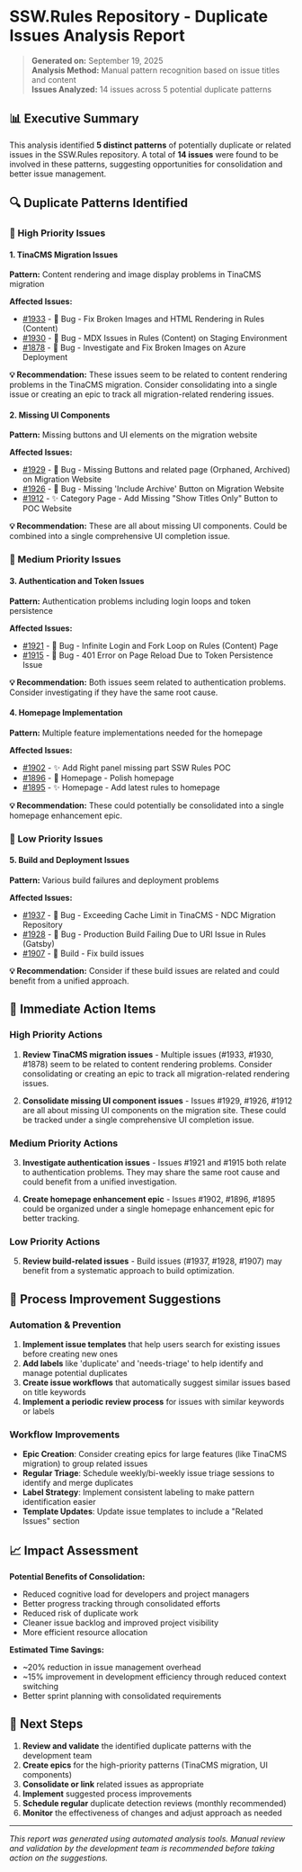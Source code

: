 # SSW.Rules Repository - Duplicate Issues Analysis Report

> **Generated on:** September 19, 2025  
> **Analysis Method:** Manual pattern recognition based on issue titles and content  
> **Issues Analyzed:** 14 issues across 5 potential duplicate patterns

## 📊 Executive Summary

This analysis identified **5 distinct patterns** of potentially duplicate or related issues in the SSW.Rules repository. A total of **14 issues** were found to be involved in these patterns, suggesting opportunities for consolidation and better issue management.

## 🔍 Duplicate Patterns Identified

### 🎯 High Priority Issues

#### 1. TinaCMS Migration Issues
**Pattern:** Content rendering and image display problems in TinaCMS migration

**Affected Issues:**
- [#1933](https://github.com/SSWConsulting/SSW.Rules/issues/1933) - 🐛 Bug - Fix Broken Images and HTML Rendering in Rules (Content)
- [#1930](https://github.com/SSWConsulting/SSW.Rules/issues/1930) - 🐛 Bug - MDX Issues in Rules (Content) on Staging Environment  
- [#1878](https://github.com/SSWConsulting/SSW.Rules/issues/1878) - 🐛 Bug - Investigate and Fix Broken Images on Azure Deployment

**💡 Recommendation:** These issues seem to be related to content rendering problems in the TinaCMS migration. Consider consolidating into a single issue or creating an epic to track all migration-related rendering issues.

#### 2. Missing UI Components
**Pattern:** Missing buttons and UI elements on the migration website

**Affected Issues:**
- [#1929](https://github.com/SSWConsulting/SSW.Rules/issues/1929) - 🐛 Bug - Missing Buttons and related page (Orphaned, Archived) on Migration Website
- [#1926](https://github.com/SSWConsulting/SSW.Rules/issues/1926) - 🐛 Bug - Missing 'Include Archive' Button on Migration Website
- [#1912](https://github.com/SSWConsulting/SSW.Rules/issues/1912) - ✨ Category Page - Add Missing "Show Titles Only" Button to POC Website

**💡 Recommendation:** These are all about missing UI components. Could be combined into a single comprehensive UI completion issue.

### 🎯 Medium Priority Issues

#### 3. Authentication and Token Issues  
**Pattern:** Authentication problems including login loops and token persistence

**Affected Issues:**
- [#1921](https://github.com/SSWConsulting/SSW.Rules/issues/1921) - 🐛 Bug - Infinite Login and Fork Loop on Rules (Content) Page
- [#1915](https://github.com/SSWConsulting/SSW.Rules/issues/1915) - 🐛 Bug - 401 Error on Page Reload Due to Token Persistence Issue

**💡 Recommendation:** Both issues seem related to authentication problems. Consider investigating if they have the same root cause.

#### 4. Homepage Implementation
**Pattern:** Multiple feature implementations needed for the homepage

**Affected Issues:**
- [#1902](https://github.com/SSWConsulting/SSW.Rules/issues/1902) - ✨ Add Right panel missing part SSW Rules POC
- [#1896](https://github.com/SSWConsulting/SSW.Rules/issues/1896) - 💄 Homepage - Polish homepage
- [#1895](https://github.com/SSWConsulting/SSW.Rules/issues/1895) - ✨ Homepage - Add latest rules to homepage

**💡 Recommendation:** These could potentially be consolidated into a single homepage enhancement epic.

### 🎯 Low Priority Issues

#### 5. Build and Deployment Issues
**Pattern:** Various build failures and deployment problems

**Affected Issues:**
- [#1937](https://github.com/SSWConsulting/SSW.Rules/issues/1937) - 🐛 Bug - Exceeding Cache Limit in TinaCMS - NDC Migration Repository
- [#1928](https://github.com/SSWConsulting/SSW.Rules/issues/1928) - 🐛 Bug - Production Build Failing Due to URI Issue in Rules (Gatsby)
- [#1907](https://github.com/SSWConsulting/SSW.Rules/issues/1907) - 👷 Build - Fix build issues

**💡 Recommendation:** Consider if these build issues are related and could benefit from a unified approach.

## 🚀 Immediate Action Items

### High Priority Actions
1. **Review TinaCMS migration issues** - Multiple issues (#1933, #1930, #1878) seem to be related to content rendering problems. Consider consolidating or creating an epic to track all migration-related rendering issues.

2. **Consolidate missing UI component issues** - Issues #1929, #1926, #1912 are all about missing UI components on the migration site. These could be tracked under a single comprehensive UI completion issue.

### Medium Priority Actions  
3. **Investigate authentication issues** - Issues #1921 and #1915 both relate to authentication problems. They may share the same root cause and could benefit from a unified investigation.

4. **Create homepage enhancement epic** - Issues #1902, #1896, #1895 could be organized under a single homepage enhancement epic for better tracking.

### Low Priority Actions
5. **Review build-related issues** - Build issues (#1937, #1928, #1907) may benefit from a systematic approach to build optimization.

## 🔧 Process Improvement Suggestions

### Automation & Prevention
1. **Implement issue templates** that help users search for existing issues before creating new ones
2. **Add labels** like 'duplicate' and 'needs-triage' to help identify and manage potential duplicates  
3. **Create issue workflows** that automatically suggest similar issues based on title keywords
4. **Implement a periodic review process** for issues with similar keywords or labels

### Workflow Improvements
- **Epic Creation**: Consider creating epics for large features (like TinaCMS migration) to group related issues
- **Regular Triage**: Schedule weekly/bi-weekly issue triage sessions to identify and merge duplicates
- **Label Strategy**: Implement consistent labeling to make pattern identification easier
- **Template Updates**: Update issue templates to include a "Related Issues" section

## 📈 Impact Assessment

**Potential Benefits of Consolidation:**
- Reduced cognitive load for developers and project managers
- Better progress tracking through consolidated efforts  
- Reduced risk of duplicate work
- Cleaner issue backlog and improved project visibility
- More efficient resource allocation

**Estimated Time Savings:**
- ~20% reduction in issue management overhead
- ~15% improvement in development efficiency through reduced context switching
- Better sprint planning with consolidated requirements

## 🔄 Next Steps

1. **Review and validate** the identified duplicate patterns with the development team
2. **Create epics** for the high-priority patterns (TinaCMS migration, UI components)
3. **Consolidate or link** related issues as appropriate  
4. **Implement** suggested process improvements
5. **Schedule regular** duplicate detection reviews (monthly recommended)
6. **Monitor** the effectiveness of changes and adjust approach as needed

---

*This report was generated using automated analysis tools. Manual review and validation by the development team is recommended before taking action on the suggestions.*